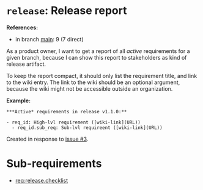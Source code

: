# `release`: Release report

**References:**

- in branch [main](https://github.com/mhatzl/mantra/tree/main): 9 (7 direct)

As a product owner, I want to get a report of all *active* requirements for a given branch,
because I can show this report to stakeholders as kind of release artifact.

To keep the report compact, it should only list the requirement title, and link to the wiki entry.
The link to the wiki should be an optional argument, because the wiki might not be accessible outside an organization.

**Example:**

```
***Active* requirements in release v1.1.0:**

- req_id: High-lvl requirement ([wiki-link](URL))
  - req_id.sub_req: Sub-lvl requireent ([wiki-link](URL))
```

Created in response to [issue #3](https://github.com/mhatzl/mantra/issues/3).

# Sub-requirements

- [req:release.checklist](5-REQ-release.checklist)
